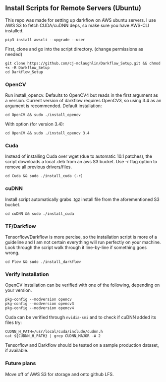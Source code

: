 ## Install Scripts for Remote Servers (Ubuntu)
This repo was made for setting up darkflow on AWS ubuntu servers. I use AWS S3 to fetch CUDA/cuDNN deps, so make sure you have AWS-CLI installed.
```
pip3 install awscli --upgrade --user
```

First, clone and go into the script directory. (change permissions as needed)
```
git clone https://github.com/cj-mclaughlin/Darkflow_Setup.git && chmod +x -R Darkflow_Setup
cd Darkflow_Setup
```

### OpenCV
Run install_opencv. Defaults to OpenCV4 but reads in the first argument as a version.
Current version of darkflow requires OpenCV3, so using 3.4 as an argument is recommended.
Default installation:
```
cd OpenCV && sudo ./install_opencv
```
With option (for version 3.4):
```
cd OpenCV && sudo ./install_opencv 3.4
```

### Cuda
Instead of installing Cuda over wget (due to automatic 10.1 patches), the script downloads a local .deb from an aws S3 bucket. 
Use -r flag option to remove all previous drivers/files.
```
cd Cuda && sudo ./install_cuda (-r)
```

### cuDNN
Install script automatically grabs .tgz install file from the aforementioned S3 bucket.
```
cd cuDNN && sudo ./install_cuda
```

### TF/Darkflow
Tensorflow/Darkflow is more percise, so the installation script is more of a guideline and I am not certain everything will run perfectly on your machine. Look through the script walk through it line-by-line if something goes wrong.
```
cd Flow && sudo ./install_darkflow
```

### Verify Installation
OpenCV installation can be verified with one of the following, depending on your version.
```
pkg-config --modversion opencv
pkg-config --modversion opencv3
pkg-config --modversion opencv4
```
Cuda can be verified through `nvidia-smi` and to check if cuDNN added its files try:
```
CUDNN_H_PATH=/usr/local/cuda/include/cudnn.h
cat ${CUDNN_H_PATH} | grep CUDNN_MAJOR -A 2
```
Tensorflow and Darkflow should be tested on a sample production dataset, if available.

### Future plans
Move off of AWS S3 for storage and onto github LFS.
